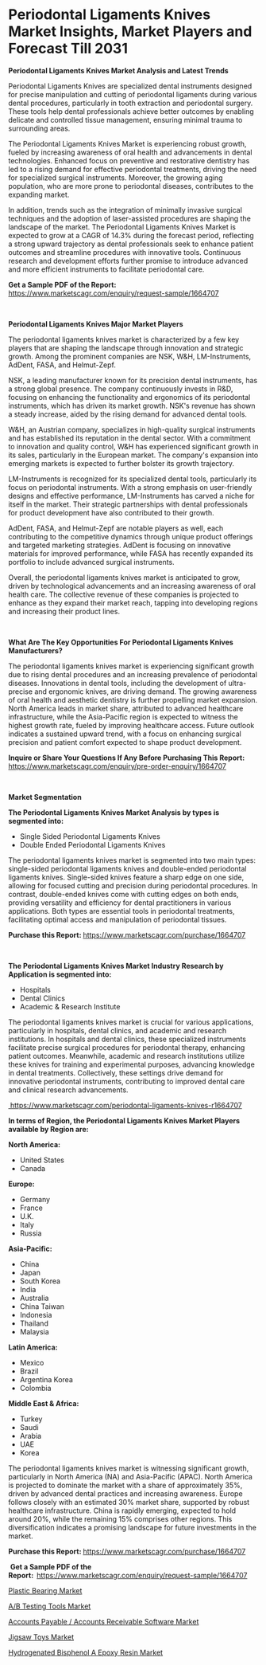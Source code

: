 <p><h1>Periodontal Ligaments Knives Market Insights, Market Players and Forecast Till 2031</h1></p><p><strong>Periodontal Ligaments Knives Market Analysis and Latest Trends</strong></p>
<p><p>Periodontal Ligaments Knives are specialized dental instruments designed for precise manipulation and cutting of periodontal ligaments during various dental procedures, particularly in tooth extraction and periodontal surgery. These tools help dental professionals achieve better outcomes by enabling delicate and controlled tissue management, ensuring minimal trauma to surrounding areas.</p><p>The Periodontal Ligaments Knives Market is experiencing robust growth, fueled by increasing awareness of oral health and advancements in dental technologies. Enhanced focus on preventive and restorative dentistry has led to a rising demand for effective periodontal treatments, driving the need for specialized surgical instruments. Moreover, the growing aging population, who are more prone to periodontal diseases, contributes to the expanding market.</p><p>In addition, trends such as the integration of minimally invasive surgical techniques and the adoption of laser-assisted procedures are shaping the landscape of the market. The Periodontal Ligaments Knives Market is expected to grow at a CAGR of 14.3% during the forecast period, reflecting a strong upward trajectory as dental professionals seek to enhance patient outcomes and streamline procedures with innovative tools. Continuous research and development efforts further promise to introduce advanced and more efficient instruments to facilitate periodontal care.</p></p>
<p><strong>Get a Sample PDF of the Report:&nbsp;</strong> <a href="https://www.marketscagr.com/enquiry/request-sample/1664707?utm_campaign=1128&utm_medium=2&utm_source=Github&utm_content=ia&utm_term=03102024&utm_id=periodontal-ligaments-knives">https://www.marketscagr.com/enquiry/request-sample/1664707</a></p>
<p>&nbsp;</p>
<p><strong>Periodontal Ligaments Knives Major Market Players</strong></p>
<p><p>The periodontal ligaments knives market is characterized by a few key players that are shaping the landscape through innovation and strategic growth. Among the prominent companies are NSK, W&H, LM-Instruments, AdDent, FASA, and Helmut-Zepf.</p><p>NSK, a leading manufacturer known for its precision dental instruments, has a strong global presence. The company continuously invests in R&D, focusing on enhancing the functionality and ergonomics of its periodontal instruments, which has driven its market growth. NSK's revenue has shown a steady increase, aided by the rising demand for advanced dental tools.</p><p>W&H, an Austrian company, specializes in high-quality surgical instruments and has established its reputation in the dental sector. With a commitment to innovation and quality control, W&H has experienced significant growth in its sales, particularly in the European market. The company's expansion into emerging markets is expected to further bolster its growth trajectory.</p><p>LM-Instruments is recognized for its specialized dental tools, particularly its focus on periodontal instruments. With a strong emphasis on user-friendly designs and effective performance, LM-Instruments has carved a niche for itself in the market. Their strategic partnerships with dental professionals for product development have also contributed to their growth.</p><p>AdDent, FASA, and Helmut-Zepf are notable players as well, each contributing to the competitive dynamics through unique product offerings and targeted marketing strategies. AdDent is focusing on innovative materials for improved performance, while FASA has recently expanded its portfolio to include advanced surgical instruments.</p><p>Overall, the periodontal ligaments knives market is anticipated to grow, driven by technological advancements and an increasing awareness of oral health care. The collective revenue of these companies is projected to enhance as they expand their market reach, tapping into developing regions and increasing their product lines.</p></p>
<p>&nbsp;</p>
<p><strong>What Are The Key Opportunities For Periodontal Ligaments Knives Manufacturers?</strong></p>
<p><p>The periodontal ligaments knives market is experiencing significant growth due to rising dental procedures and an increasing prevalence of periodontal diseases. Innovations in dental tools, including the development of ultra-precise and ergonomic knives, are driving demand. The growing awareness of oral health and aesthetic dentistry is further propelling market expansion. North America leads in market share, attributed to advanced healthcare infrastructure, while the Asia-Pacific region is expected to witness the highest growth rate, fueled by improving healthcare access. Future outlook indicates a sustained upward trend, with a focus on enhancing surgical precision and patient comfort expected to shape product development.</p></p>
<p><strong>Inquire or Share Your Questions If Any Before Purchasing This Report:</strong> <a href="https://www.marketscagr.com/enquiry/pre-order-enquiry/1664707?utm_campaign=1128&utm_medium=2&utm_source=Github&utm_content=ia&utm_term=03102024&utm_id=periodontal-ligaments-knives">https://www.marketscagr.com/enquiry/pre-order-enquiry/1664707</a></p>
<p>&nbsp;</p>
<p><strong>Market Segmentation</strong></p>
<p><strong>The Periodontal Ligaments Knives Market Analysis by types is segmented into:</strong></p>
<p><ul><li>Single Sided Periodontal Ligaments Knives</li><li>Double Ended Periodontal Ligaments Knives</li></ul></p>
<p><p>The periodontal ligaments knives market is segmented into two main types: single-sided periodontal ligaments knives and double-ended periodontal ligaments knives. Single-sided knives feature a sharp edge on one side, allowing for focused cutting and precision during periodontal procedures. In contrast, double-ended knives come with cutting edges on both ends, providing versatility and efficiency for dental practitioners in various applications. Both types are essential tools in periodontal treatments, facilitating optimal access and manipulation of periodontal tissues.</p></p>
<p><strong>Purchase this Report:&nbsp;</strong><a href="https://www.marketscagr.com/purchase/1664707?utm_campaign=1128&utm_medium=2&utm_source=Github&utm_content=ia&utm_term=03102024&utm_id=periodontal-ligaments-knives">https://www.marketscagr.com/purchase/1664707</a></p>
<p>&nbsp;</p>
<p><strong>The Periodontal Ligaments Knives Market Industry Research by Application is segmented into:</strong></p>
<p><ul><li>Hospitals</li><li>Dental Clinics</li><li>Academic & Research Institute</li></ul></p>
<p><p>The periodontal ligaments knives market is crucial for various applications, particularly in hospitals, dental clinics, and academic and research institutions. In hospitals and dental clinics, these specialized instruments facilitate precise surgical procedures for periodontal therapy, enhancing patient outcomes. Meanwhile, academic and research institutions utilize these knives for training and experimental purposes, advancing knowledge in dental treatments. Collectively, these settings drive demand for innovative periodontal instruments, contributing to improved dental care and clinical research advancements.</p></p>
<p><a href="https://www.marketscagr.com/periodontal-ligaments-knives-r1664707?utm_campaign=1128&utm_medium=2&utm_source=Github&utm_content=ia&utm_term=03102024&utm_id=periodontal-ligaments-knives">&nbsp;https://www.marketscagr.com/periodontal-ligaments-knives-r1664707</a></p>
<p><strong>In terms of Region, the Periodontal Ligaments Knives Market Players available by Region are:</strong></p>
<p>
    <p> <strong> North America: </strong>
        <ul>
            <li>United States</li>
            <li>Canada</li>
        </ul>
        </p> 
    <p> <strong> Europe: </strong>
        <ul>
            <li>Germany</li>
            <li>France</li>
            <li>U.K.</li>
            <li>Italy</li>
            <li>Russia</li>
        </ul>
        </p> 
    <p> <strong> Asia-Pacific: </strong>
        <ul>
            <li>China</li>
            <li>Japan</li>
            <li>South Korea</li>
            <li>India</li>
            <li>Australia</li>
            <li>China Taiwan</li>
            <li>Indonesia</li>
            <li>Thailand</li>
            <li>Malaysia</li>
        </ul>
        </p> 
    <p> <strong> Latin America: </strong>
        <ul>
            <li>Mexico</li>
            <li>Brazil</li>
            <li>Argentina Korea</li>
            <li>Colombia</li>
        </ul>
        </p> 
    <p> <strong> Middle East & Africa: </strong>
        <ul>
            <li>Turkey</li>
            <li>Saudi</li>
            <li>Arabia</li>
            <li>UAE</li>
            <li>Korea</li>
        </ul>
    </p>
    </p>
<p><p>The periodontal ligaments knives market is witnessing significant growth, particularly in North America (NA) and Asia-Pacific (APAC). North America is projected to dominate the market with a share of approximately 35%, driven by advanced dental practices and increasing awareness. Europe follows closely with an estimated 30% market share, supported by robust healthcare infrastructure. China is rapidly emerging, expected to hold around 20%, while the remaining 15% comprises other regions. This diversification indicates a promising landscape for future investments in the market.</p></p>
<p><strong>Purchase this Report: </strong><a href="https://www.marketscagr.com/purchase/1664707?utm_campaign=1128&utm_medium=2&utm_source=Github&utm_content=ia&utm_term=03102024&utm_id=periodontal-ligaments-knives">https://www.marketscagr.com/purchase/1664707</a></p>
<p>&nbsp;<strong>Get a Sample PDF of the Report:&nbsp;&nbsp;</strong><a href="https://www.marketscagr.com/enquiry/request-sample/1664707?utm_campaign=1128&utm_medium=2&utm_source=Github&utm_content=ia&utm_term=03102024&utm_id=periodontal-ligaments-knives">https://www.marketscagr.com/enquiry/request-sample/1664707</a></p>
<p><strong></strong></p>
<p><p><a href="https://www.linkedin.com/pulse/global-market-pulse-trends-growth-analysis-plastic-bearing-forecasted-1xdie?trackingId=DgFoeO8DRIW6BB6XWIdIKg%3D%3D&utm_campaign=1128&utm_medium=2&utm_source=Github&utm_content=ia&utm_term=03102024&utm_id=periodontal-ligaments-knives">Plastic Bearing Market</a></p><p><a href="https://issuu.com/reportprime-2/docs/ab-testing-tools-market-size-2030.p_9fda2132cb8c3a?utm_campaign=1128&utm_medium=2&utm_source=Github&utm_content=ia&utm_term=03102024&utm_id=periodontal-ligaments-knives">A/B Testing Tools Market</a></p><p><a href="https://issuu.com/reportprime-2/docs/accounts-payable-accounts-receivabl_ba0a2eb84fc5ae?utm_campaign=1128&utm_medium=2&utm_source=Github&utm_content=ia&utm_term=03102024&utm_id=periodontal-ligaments-knives">Accounts Payable / Accounts Receivable Software Market</a></p><p><a href="https://www.linkedin.com/pulse/jigsaw-toys-market-indicators-size-regional-breakdown-player-analysis-lzkce?trackingId=1dHB2eAsQQenfan2GfLd1Q%3D%3D&utm_campaign=1128&utm_medium=2&utm_source=Github&utm_content=ia&utm_term=03102024&utm_id=periodontal-ligaments-knives">Jigsaw Toys Market</a></p><p><a href="https://www.linkedin.com/pulse/hydrogenated-bisphenol-epoxy-resin-market-analysis-report-g80ye?trackingId=qH%2BMN%2F08SgWtN1tZpNwuuQ%3D%3D&utm_campaign=1128&utm_medium=2&utm_source=Github&utm_content=ia&utm_term=03102024&utm_id=periodontal-ligaments-knives">Hydrogenated Bisphenol A Epoxy Resin Market</a></p></p>